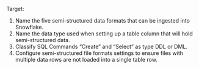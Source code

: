 Target:
1. Name the five semi-structured data formats that can be ingested into Snowflake.
2. Name the data type used when setting up a table column that will hold semi-structured data.
3. Classify SQL Commands “Create” and “Select” as type DDL or DML. 
4. Configure semi-structured file formats settings to ensure files with multiple data rows are not loaded into a single table row. 





